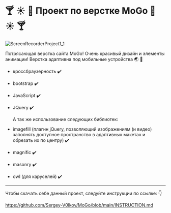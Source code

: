 # :cocktail: :sunny: :palm_tree: Проект по верстке MoGo :palm_tree: :sunny: :cocktail:





![ScreenRecorderProject1_1](https://github.com/user-attachments/assets/dea716b5-cefb-4c25-94f6-588877ce7ef0)




Потрясающая верстка сайта MoGo! Очень красивый дизайн и элементы анимации! Верстка адаптивна под мобильные устройства :earth_asia: :pineapple:



- кроссбраузерность :heavy_check_mark:
- bootstrap :heavy_check_mark:
- JavaScript :heavy_check_mark:
- JQuery :heavy_check_mark:

  А так же использование следующих библиотек:
- imagefill (плагин jQuery, позволяющий изображениям (и видео) заполнять доступное пространство в адаптивных макетах и ​​обрезать их по центру) :heavy_check_mark:
- magnific :heavy_check_mark:
- masonry :heavy_check_mark:
- owl (для каруселей) :heavy_check_mark:

---
Чтобы скачать себе данный проект, следуйте инструкции по ссылке: :point_down:

https://github.com/Sergey-V0lkov/MoGo/blob/main/INSTRUCTION.md
